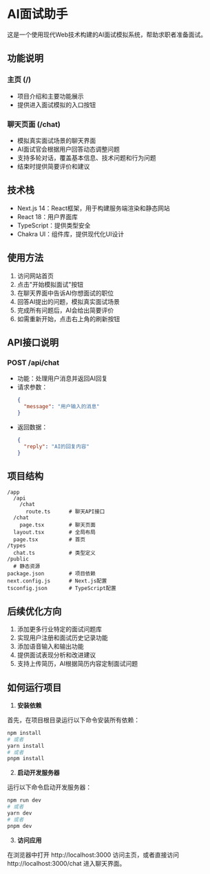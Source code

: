 # AI面试助手

这是一个使用现代Web技术构建的AI面试模拟系统，帮助求职者准备面试。

## 功能说明

### 主页 (/)
- 项目介绍和主要功能展示
- 提供进入面试模拟的入口按钮

### 聊天页面 (/chat)
- 模拟真实面试场景的聊天界面
- AI面试官会根据用户回答动态调整问题
- 支持多轮对话，覆盖基本信息、技术问题和行为问题
- 结束时提供简要评价和建议

## 技术栈

- Next.js 14：React框架，用于构建服务端渲染和静态网站
- React 18：用户界面库
- TypeScript：提供类型安全
- Chakra UI：组件库，提供现代化UI设计

## 使用方法

1. 访问网站首页
2. 点击"开始模拟面试"按钮
3. 在聊天界面中告诉AI你想面试的职位
4. 回答AI提出的问题，模拟真实面试场景
5. 完成所有问题后，AI会给出简要评价
6. 如需重新开始，点击右上角的刷新按钮

## API接口说明

### POST /api/chat
- 功能：处理用户消息并返回AI回复
- 请求参数：
  ```json
  {
    "message": "用户输入的消息"
  }
  ```
- 返回数据：
  ```json
  {
    "reply": "AI的回复内容"
  }
  ```

## 项目结构

```
/app
  /api
    /chat
      route.ts      # 聊天API接口
  /chat
    page.tsx        # 聊天页面
  layout.tsx        # 全局布局
  page.tsx          # 首页
/types
  chat.ts           # 类型定义
/public
  # 静态资源
package.json        # 项目依赖
next.config.js      # Next.js配置
tsconfig.json       # TypeScript配置
```

## 后续优化方向

1. 添加更多行业特定的面试问题库
2. 实现用户注册和面试历史记录功能
3. 添加语音输入和输出功能
4. 提供面试表现分析和改进建议
5. 支持上传简历，AI根据简历内容定制面试问题

## 如何运行项目

1. **安装依赖**

首先，在项目根目录运行以下命令安装所有依赖：

```bash
npm install
# 或者
yarn install
# 或者
pnpm install
```

2. **启动开发服务器**

运行以下命令启动开发服务器：

```bash
npm run dev
# 或者
yarn dev
# 或者
pnpm dev
```

3. **访问应用**

在浏览器中打开 http://localhost:3000 访问主页，或者直接访问 http://localhost:3000/chat 进入聊天界面。
